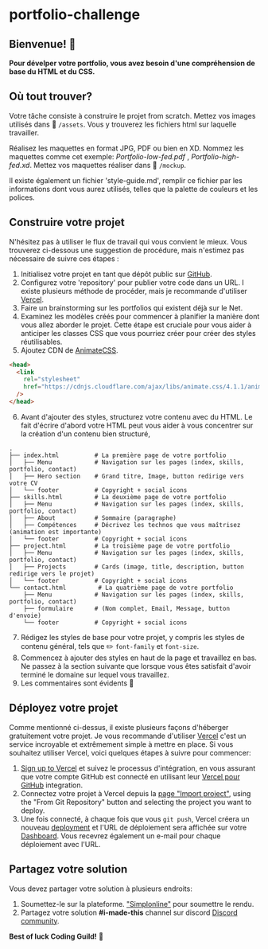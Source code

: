 # portfolio-challenge

## Bienvenue! 👋

**Pour dévelper votre portfolio, vous avez besoin d'une compréhension de base du HTML et du CSS.**

## Où tout trouver?

Votre tâche consiste à construire le projet from scratch.
Mettez vos images utilisés dans :file_folder: `/assets`. Vous y trouverez les fichiers html sur laquelle travailler.

Réalisez les maquettes en format JPG, PDF ou bien en XD. Nommez les maquettes comme cet exemple: *Portfolio-low-fed.pdf* , *Portfolio-high-fed.xd*. Mettez vos maquettes réaliser dans :file_folder: `/mockup`.

Il existe également un fichier 'style-guide.md', remplir ce fichier par les informations dont vous aurez utilisés, telles que la palette de couleurs et les polices.

## Construire votre projet

N'hésitez pas à utiliser le flux de travail qui vous convient le mieux. Vous trouverez ci-dessous une suggestion de procédure, mais n'estimez pas nécessaire de suivre ces étapes :

1. Initialisez votre projet en tant que dépôt public sur [GitHub](https://github.com/).
2. Configurez votre 'repository' pour publier votre code dans un URL. I existe plusieurs méthode de procéder, mais je recommande d'utiliser [Vercel](https://bit.ly/fem-vercel).
3. Faire un brainstorming sur les portfolios qui existent déjà sur le Net.
4. Examinez les modèles créés pour commencer à planifier la manière dont vous allez aborder le projet. Cette étape est cruciale pour vous aider à anticiper les classes CSS que vous pourriez créer pour créer des styles réutilisables.
5. Ajoutez CDN de [AnimateCSS](https://animate.style/).
```html
<head>
  <link
    rel="stylesheet"
    href="https://cdnjs.cloudflare.com/ajax/libs/animate.css/4.1.1/animate.min.css"
  />
</head>
```

6. Avant d'ajouter des styles, structurez votre contenu avec du HTML. Le fait d'écrire d'abord votre HTML peut vous aider à vous concentrer sur la création d'un contenu bien structuré,

```
.
├── index.html          # La première page de votre portfolio
│   ├── Menu            # Navigation sur les pages (index, skills, portfolio, contact)
│   ├── Hero section    # Grand titre, Image, button redirige vers votre CV
│   └── footer          # Copyright + social icons
├── skills.html         # La deuxième page de votre portfolio
│   ├── Menu            # Navigation sur les pages (index, skills, portfolio, contact)
│   ├── About           # Sommaire (paragraphe)
│   ├── Compétences     # Décrivez les technos que vous maîtrisez (animation est importante)
│   └── footer          # Copyright + social icons
├── project.html        # La troisième page de votre portfolio
│   ├── Menu            # Navigation sur les pages (index, skills, portfolio, contact)
│   ├── Projects        # Cards (image, title, description, button redirige vers le projet)
│   └── footer          # Copyright + social icons
└── contact.html         # La quatrième page de votre portfolio
    ├── Menu            # Navigation sur les pages (index, skills, portfolio, contact)
    ├── formulaire      # (Nom complet, Email, Message, button d'envoie)
    └── footer          # Copyright + social icons
```

7. Rédigez les styles de base pour votre projet, y compris les styles de contenu général, tels que :pencil2: `font-family` et `font-size`.
8. Commencez à ajouter des styles en haut de la page et travaillez en bas. Ne passez à la section suivante que lorsque vous êtes satisfait d'avoir terminé le domaine sur lequel vous travaillez.
9. Les commentaires sont évidents :pushpin:

## Déployez votre projet

Comme mentionné ci-dessus, il existe plusieurs façons d'héberger gratuitement votre projet. Je vous recommande d'utiliser [Vercel](https://bit.ly/fem-vercel) c'est un service incroyable et extrêmement simple à mettre en place. Si vous souhaitez utiliser Vercel, voici quelques étapes à suivre pour commencer: 

1. [Sign up to Vercel](https://bit.ly/fem-vercel-signup) et suivez le processus d'intégration, en vous assurant que votre compte GitHub est connecté en utilisant leur [Vercel pour GitHub](https://vercel.com/docs/v2/git-integrations/vercel-for-github) integration.
2. Connectez votre projet à Vercel depuis la [page "Import project"](https://vercel.com/import), using the "From Git Repository" button and selecting the project you want to deploy.
3. Une fois connecté, à chaque fois que vous `git push`, Vercel créera un nouveau [deployment](https://vercel.com/docs/v2/platform/deployments) et l'URL de déploiement sera affichée sur votre [Dashboard](https://vercel.com/dashboard). Vous recevrez également un e-mail pour chaque déploiement avec l'URL.

## Partagez votre solution

Vous devez partager votre solution à plusieurs endroits:

1. Soumettez-le sur la plateforme. ["Simplonline"](https://simplonline.co/briefs/421b6cde-ce37-4e27-a37e-3d22bbbaf18b) pour soumettre le rendu.
2. Partagez votre solution **#i-made-this** channel sur discord [Discord community](https://discord.com/channels/796004789359476736/797776487998685214).

**Best of luck Coding Guild!** 🚀
